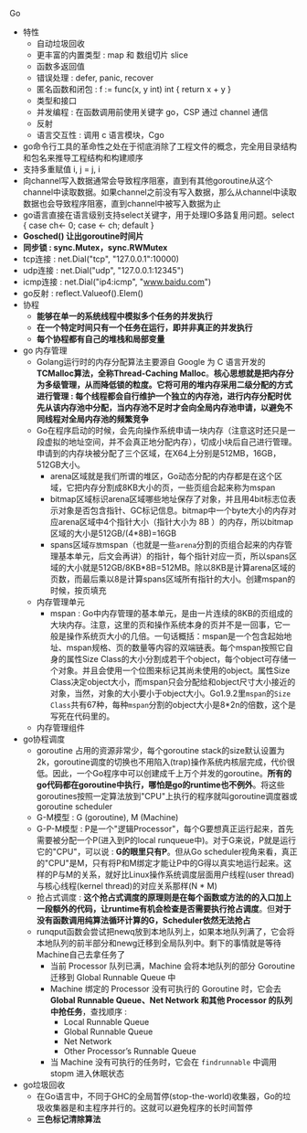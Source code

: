 Go

- 特性
  - 自动垃圾回收
  - 更丰富的内置类型 : map 和 数组切片 slice
  - 函数多返回值 
  - 错误处理 : defer, panic, recover
  - 匿名函数和闭包 : f := func(x, y int) int { return x + y }
  - 类型和接口
  - 并发编程 : 在函数调用前使用关键字 go，CSP 通过 channel 通信
  - 反射
  - 语言交互性 : 调用 c 语言模块，Cgo
- go命令行工具的革命性之处在于彻底消除了工程文件的概念，完全用目录结构和包名来推导工程结构和构建顺序
- 支持多重赋值 i, j = j, i 
- 向channel写入数据通常会导致程序阻塞，直到有其他goroutine从这个channel中读取数据。如果channel之前没有写入数据，那么从channel中读取数据也会导致程序阻塞，直到channel中被写入数据为止
- go语言直接在语言级别支持select关键字，用于处理IO多路复用问题。select { case ch<- 0; case <- ch; default }
- **Gosched() 让出goroutine时间片**
- **同步锁 : sync.Mutex，sync.RWMutex**
- tcp连接 : net.Dial("tcp", "127.0.0.1":10000)
- udp连接 : net.Dial("udp", "127.0.0.1:12345")
- icmp连接 : net.Dial("ip4:icmp", "www.baidu.com")
- go反射 : reflect.Valueof().Elem()
- 协程
  - **能够在单一的系统线程中模拟多个任务的并发执行**
  - **在一个特定时间只有一个任务在运行，即并非真正的并发执行**
  - **每个协程都有自己的堆栈和局部变量**
- go 内存管理
  - Golang运行时的内存分配算法主要源自 Google 为 C 语言开发的**TCMalloc算法，全称Thread-Caching Malloc**。**核心思想就是把内存分为多级管理，从而降低锁的粒度。它将可用的堆内存采用二级分配的方式进行管理 : 每个线程都会自行维护一个独立的内存池，进行内存分配时优先从该内存池中分配，当内存池不足时才会向全局内存池申请，以避免不同线程对全局内存池的频繁竞争**
  - Go在程序启动的时候，会先向操作系统申请一块内存（注意这时还只是一段虚拟的地址空间，并不会真正地分配内存），切成小块后自己进行管理。申请到的内存块被分配了三个区域，在X64上分别是512MB，16GB，512GB大小。
    - arena区域就是我们所谓的堆区，Go动态分配的内存都是在这个区域，它把内存分割成8KB大小的页，一些页组合起来称为mspan
    - bitmap区域标识arena区域哪些地址保存了对象，并且用4bit标志位表示对象是否包含指针、GC标记信息。bitmap中一个byte大小的内存对应arena区域中4个指针大小（指针大小为 8B ）的内存，所以bitmap区域的大小是512GB/(4*8B)=16GB
    - spans区域`存放`mspan（也就是一些`arena`分割的页组合起来的内存管理基本单元，后文会再讲）的指针，每个指针对应一页，所以spans区域的大小就是512GB/8KB*8B=512MB。除以8KB是计算arena区域的页数，而最后乘以8是计算spans区域所有指针的大小。创建mspan的时候，按页填充
  - 内存管理单元
    - mspan : Go中内存管理的基本单元，是由一片连续的8KB的页组成的大块内存。注意，这里的页和操作系统本身的页并不是一回事，它一般是操作系统页大小的几倍。一句话概括：mspan是一个包含起始地址、mspan规格、页的数量等内容的双端链表。每个mspan按照它自身的属性Size Class的大小分割成若干个object，每个object可存储一个对象。并且会使用一个位图来标记其尚未使用的object。属性Size Class决定object大小，而mspan只会分配给和object尺寸大小接近的对象，当然，对象的大小要小于object大小。Go1.9.2里`mspan`的`Size Class`共有67种，每种`mspan`分割的object大小是8*2n的倍数，这个是写死在代码里的。
  - 内存管理组件
- go协程调度
  - goroutine 占用的资源非常少，每个goroutine stack的size默认设置为2k，goroutine调度的切换也不用陷入(trap)操作系统内核层完成，代价很低。因此，一个Go程序中可以创建成千上万个并发的goroutine。**所有的go代码都在goroutine中执行，哪怕是go的runtime也不例外**。将这些goroutines按照一定算法放到"CPU"上执行的程序就叫goroutine调度器或goroutine scheduler
  - G-M模型 : G (goroutine), M (Machine)
  - G-P-M模型 : P是一个"逻辑Processor"，每个G要想真正运行起来，首先需要被分配一个P(进入到P的local runqueue中)。对于G来说，P就是运行它的"CPU"，可以说 : **G的眼里只有P**。但从Go scheduler视角来看，真正的"CPU"是M，只有将P和M绑定才能让P中的G得以真实地运行起来。这样的P与M的关系，就好比Linux操作系统调度层面用户线程(user thread)与核心线程(kernel thread)的对应关系那样(N * M)
  - 抢占式调度 : **这个抢占式调度的原理则是在每个函数或方法的的入口加上一段额外的代码，让runtime有机会检查是否需要执行抢占调度**。但**对于没有函数调用纯算法循环计算的G，Scheduler依然无法抢占**
  - runqput函数会尝试把newq放到本地队列上，如果本地队列满了，它会将本地队列的前半部分和newg迁移到全局队列中。剩下的事情就是等待Machine自己去拿任务了
    - 当前 Processor 队列已满，Machine 会将本地队列的部分 Goroutine 迁移到 Global Runnable Queue 中
    - Machine 绑定的 Processor 没有可执行的 Goroutine 时，它会去 **Global Runnable Queue、Net Network 和其他 Processor 的队列中抢任务**，查找顺序 : 
      - Local Runnable Queue
      - Global Runnable Queue
      - Net Network
      - Other Processor’s Runnable Queue
    - 当 Machine 没有可执行的任务时，它会在 `findrunnable` 中调用 stopm 进入休眠状态
- go垃圾回收
  - 在Go语言中，不同于GHC的全局暂停(stop-the-world)收集器，Go的垃圾收集器是和主程序并行的。这就可以避免程序的长时间暂停
  - **三色标记清除算法**